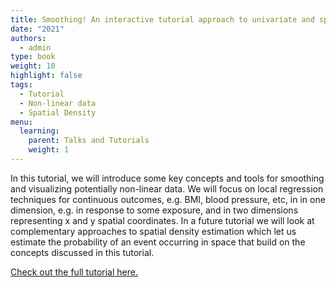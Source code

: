 ```yaml
---
title: Smoothing! An interactive tutorial approach to univariate and spatial interpolation
date: "2021"
authors:
  - admin
type: book
weight: 10
highlight: false
tags:
  - Tutorial
  - Non-linear data
  - Spatial Density
menu:
  learning:
    parent: Talks and Tutorials
    weight: 1
---
```

In this tutorial, we will introduce some key concepts and tools for smoothing and visualizing potentially non-linear data. We will focus on local regression techniques for continuous outcomes, e.g. BMI, blood pressure, etc, in in one dimension, e.g. in response to some exposure, and in two dimensions representing x and y spatial coordinates. In a future tutorial we will look at complementary approaches to spatial density estimation which let us estimate the probability of an event occurring in space that build on the concepts discussed in this tutorial.

[Check out the full tutorial here.](https://sph-umich.shinyapps.io/smoothing/)